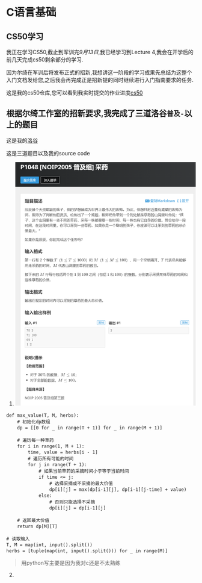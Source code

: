 # C语言基础
## CS50学习
我正在学习CS50,截止到军训完*9月13日*,我已经学习到Lecture 4,我会在开学后的前几天完成cs50剩余部分的学习.

因为尔绮在军训后将发布正式的招新,我想讲这一阶段的学习成果先总结为这整个入门文档发给您,之后我会再完成正是招新提的同时继续进行入门指南要求的任务.

这是我的cs50仓库,您可以看到我实时提交的作业进度[cs50](https://github.com/ABLingss/CS50)

## 根据尔绮工作室的招新要求,我完成了三道洛谷`普及-`以上的题目

这是我的[洛谷](https://www.luogu.com.cn/user/1382446)

这是三道题目以及我的source code
1. ![alt text](image.png)
```
def max_value(T, M, herbs):
    # 初始化dp数组
    dp = [[0 for _ in range(T + 1)] for _ in range(M + 1)]
    
    # 遍历每一种草药
    for i in range(1, M + 1):
        time, value = herbs[i - 1]
        # 遍历所有可能的时间
        for j in range(T + 1):
            # 如果当前草药的采摘时间小于等于当前时间
            if time <= j:
                # 选择采摘或不采摘的最大价值
                dp[i][j] = max(dp[i-1][j], dp[i-1][j-time] + value)
            else:
                # 否则只能选择不采摘
                dp[i][j] = dp[i-1][j]
    
    # 返回最大价值
    return dp[M][T]

# 读取输入
T, M = map(int, input().split())
herbs = [tuple(map(int, input().split())) for _ in range(M)]
```
> 用python写主要是因为我对c还是不太熟练

2. 